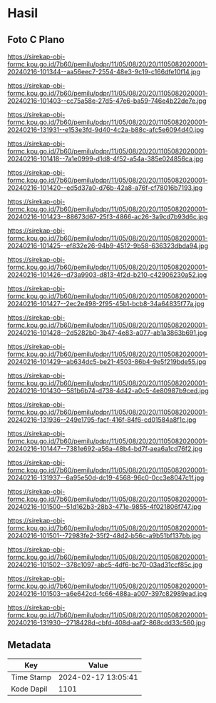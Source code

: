 # Hasil

## Foto C Plano

https://sirekap-obj-formc.kpu.go.id/7b60/pemilu/pdpr/11/05/08/20/20/1105082020001-20240216-101344--aa56eec7-2554-48e3-9c19-c166dfe10f14.jpg

https://sirekap-obj-formc.kpu.go.id/7b60/pemilu/pdpr/11/05/08/20/20/1105082020001-20240216-101403--cc75a58e-27d5-47e6-ba59-746e4b22de7e.jpg

https://sirekap-obj-formc.kpu.go.id/7b60/pemilu/pdpr/11/05/08/20/20/1105082020001-20240216-131931--e153e3fd-9d40-4c2a-b88c-afc5e6094d40.jpg

https://sirekap-obj-formc.kpu.go.id/7b60/pemilu/pdpr/11/05/08/20/20/1105082020001-20240216-101418--7a1e0999-d1d8-4f52-a54a-385e024856ca.jpg

https://sirekap-obj-formc.kpu.go.id/7b60/pemilu/pdpr/11/05/08/20/20/1105082020001-20240216-101420--ed5d37a0-d76b-42a8-a76f-cf78016b7193.jpg

https://sirekap-obj-formc.kpu.go.id/7b60/pemilu/pdpr/11/05/08/20/20/1105082020001-20240216-101423--88673d67-25f3-4866-ac26-3a9cd7b93d6c.jpg

https://sirekap-obj-formc.kpu.go.id/7b60/pemilu/pdpr/11/05/08/20/20/1105082020001-20240216-101425--ef832e26-94b9-4512-9b58-636323dbda94.jpg

https://sirekap-obj-formc.kpu.go.id/7b60/pemilu/pdpr/11/05/08/20/20/1105082020001-20240216-101426--d73a9903-d813-4f2d-b210-c42906230a52.jpg

https://sirekap-obj-formc.kpu.go.id/7b60/pemilu/pdpr/11/05/08/20/20/1105082020001-20240216-101427--2ec2e498-2f95-45b1-bcb8-34a64835f77a.jpg

https://sirekap-obj-formc.kpu.go.id/7b60/pemilu/pdpr/11/05/08/20/20/1105082020001-20240216-101428--2d5282b0-3b47-4e83-a077-ab1a3863b691.jpg

https://sirekap-obj-formc.kpu.go.id/7b60/pemilu/pdpr/11/05/08/20/20/1105082020001-20240216-101429--ab634dc5-be21-4503-86b4-9e5f219bde55.jpg

https://sirekap-obj-formc.kpu.go.id/7b60/pemilu/pdpr/11/05/08/20/20/1105082020001-20240216-101430--581b6b74-d738-4d42-a0c5-4e80987b9ced.jpg

https://sirekap-obj-formc.kpu.go.id/7b60/pemilu/pdpr/11/05/08/20/20/1105082020001-20240216-131936--249e1795-facf-416f-84f6-cd01584a8f1c.jpg

https://sirekap-obj-formc.kpu.go.id/7b60/pemilu/pdpr/11/05/08/20/20/1105082020001-20240216-101447--7381e692-a56a-48b4-bd7f-aea6a1cd76f2.jpg

https://sirekap-obj-formc.kpu.go.id/7b60/pemilu/pdpr/11/05/08/20/20/1105082020001-20240216-131937--6a95e50d-dc19-4568-96c0-0cc3e8047c1f.jpg

https://sirekap-obj-formc.kpu.go.id/7b60/pemilu/pdpr/11/05/08/20/20/1105082020001-20240216-101500--51d162b3-28b3-471e-9855-4f021806f747.jpg

https://sirekap-obj-formc.kpu.go.id/7b60/pemilu/pdpr/11/05/08/20/20/1105082020001-20240216-101501--72983fe2-35f2-48d2-b56c-a9b51bf137bb.jpg

https://sirekap-obj-formc.kpu.go.id/7b60/pemilu/pdpr/11/05/08/20/20/1105082020001-20240216-101502--378c1097-abc5-4df6-bc70-03ad31ccf85c.jpg

https://sirekap-obj-formc.kpu.go.id/7b60/pemilu/pdpr/11/05/08/20/20/1105082020001-20240216-101503--a6e642cd-fc66-488a-a007-397c82989ead.jpg

https://sirekap-obj-formc.kpu.go.id/7b60/pemilu/pdpr/11/05/08/20/20/1105082020001-20240216-131930--2718428d-cbfd-408d-aaf2-868cdd33c560.jpg


## Metadata

| Key        | Value               |
| ---------- | ------------------- |
| Time Stamp | 2024-02-17 13:05:41 |
| Kode Dapil | 1101                |



